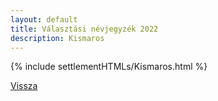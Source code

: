 ```yaml
---
layout: default
title: Választási névjegyzék 2022
description: Kismaros
---
```


{% include settlementHTMLs/Kismaros.html %}

[Vissza](./)